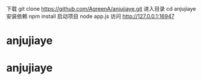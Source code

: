 下载
   git clone https://github.com/AgreenA/anjujiaye.git
进入目录
   cd anjujiaye
安装依赖
   npm install
启动项目
   node app.js
访问
   http://127.0.0.1:16947

# anjujiaye
# anjujiaye
